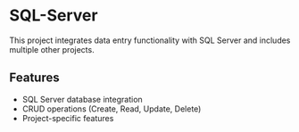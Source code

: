 #  SQL-Server

This project integrates data entry functionality with SQL Server and includes multiple other projects.

## Features

- SQL Server database integration
- CRUD operations (Create, Read, Update, Delete)
- Project-specific features

